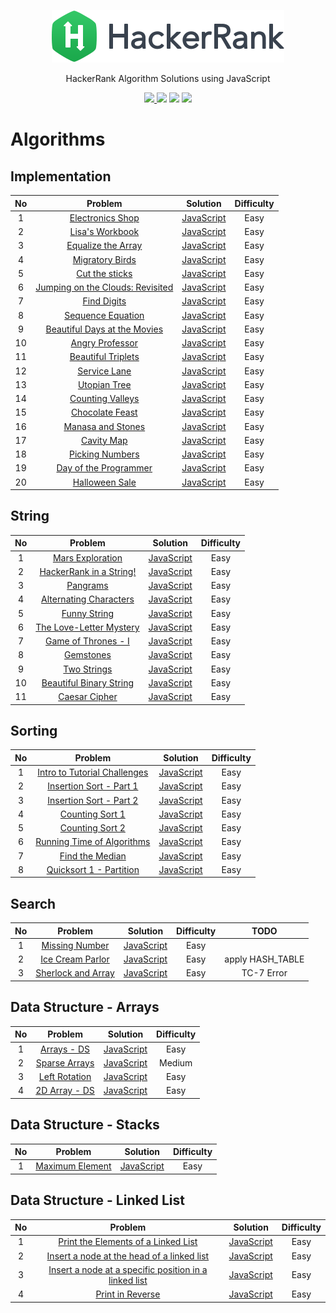 <p align="center">
  <a href="https://www.hackerrank.com/ksj21c">
    <img alt="HackerRank" src="https://raw.githubusercontent.com/akasai/Algorithm-Solutions/master/HackerRank/hacker-rank-logo.png">
  </a>
</p>
<p align="center">
    HackerRank Algorithm Solutions using JavaScript
</p>

<p align="center">
    <a href="https://github.com/akasai">
      <img src="https://img.shields.io/badge/Author-akasai-informational?style=for-the-badge&logo=github">
    </a>
    <img src="https://img.shields.io/badge/Solutions-51-brightgreen.svg?longCache=true&style=for-the-badge&logo=HackerRank">
    <img src="https://img.shields.io/badge/Languages-JavaScript-brightgreen.svg?longCache=true&style=for-the-badge&logo=Javascript">
    <img src="https://img.shields.io/node/v/carbon.svg?style=for-the-badge&logo=Node.js">
</p>

# Algorithms

## Implementation
| No | Problem         | Solution | Difficulty |
|:--:|:---------------:|:--------:|:----------:|
|1|[Electronics Shop](https://www.hackerrank.com/challenges/electronics-shop/problem)|[JavaScript](Implementation/1.Electronics_shop.js) |Easy|
|2|[Lisa's Workbook](https://www.hackerrank.com/challenges/lisa-workbook/problem)|[JavaScript](Implementation/2.Lisa's_Workbook.js) |Easy|
|3|[Equalize the Array](https://www.hackerrank.com/challenges/equality-in-a-array/problem)|[JavaScript](Implementation/3.Equalize_the_Array.js) |Easy|
|4|[Migratory Birds](https://www.hackerrank.com/challenges/migratory-birds/problem)|[JavaScript](Implementation/4.Migratory_Birds.js) |Easy|
|5|[Cut the sticks](https://www.hackerrank.com/challenges/cut-the-sticks/problem)|[JavaScript](Implementation/5.Cut_the_sticks.js) |Easy|
|6|[Jumping on the Clouds: Revisited](https://www.hackerrank.com/challenges/jumping-on-the-clouds-revisited/problem)|[JavaScript](Implementation/6.Jumping_on_the_Clouds:Revisited.js) |Easy|
|7|[Find Digits](https://www.hackerrank.com/challenges/find-digits/problem)|[JavaScript](Implementation/7.Find_Digits.js) |Easy|
|8|[Sequence Equation](https://www.hackerrank.com/challenges/permutation-equation/problem)|[JavaScript](Implementation/8.Sequence_Equation.js) |Easy|
|9|[Beautiful Days at the Movies](https://www.hackerrank.com/challenges/beautiful-days-at-the-movies/problem)|[JavaScript](Implementation/9.Beautiful_Days_at_the_Movies.js) |Easy|
|10|[Angry Professor](https://www.hackerrank.com/challenges/angry-professor/problem)|[JavaScript](Implementation/10.Angry_Professor.js) |Easy|
|11|[Beautiful Triplets](https://www.hackerrank.com/challenges/beautiful-triplets/problem)|[JavaScript](Implementation/11.Beautiful_Triplets.js) |Easy|
|12|[Service Lane](https://www.hackerrank.com/challenges/service-lane/problem)|[JavaScript](Implementation/12.Service_Lane.js) |Easy|
|13|[Utopian Tree](https://www.hackerrank.com/challenges/utopian-tree/problem)|[JavaScript](Implementation/13.Utopian_Tree.js) |Easy|
|14|[Counting Valleys](https://www.hackerrank.com/challenges/counting-valleys/problem)|[JavaScript](Implementation/14.Counting_Valleys.js) |Easy|
|15|[Chocolate Feast](https://www.hackerrank.com/challenges/chocolate-feast/problem)|[JavaScript](Implementation/15.Chocolate_Feast.js) |Easy|
|16|[Manasa and Stones](https://www.hackerrank.com/challenges/manasa-and-stones/problem)|[JavaScript](Implementation/16.Manasa_and_Stones.js) |Easy|
|17|[Cavity Map](https://www.hackerrank.com/challenges/cavity-map/problem)|[JavaScript](Implementation/17.Cavity_Map.js) |Easy|
|18|[Picking Numbers](https://www.hackerrank.com/challenges/picking-numbers/problem)|[JavaScript](Implementation/18.Picking_Numbers.js) |Easy|
|19|[Day of the Programmer](https://www.hackerrank.com/challenges/day-of-the-programmer/problem)|[JavaScript](Implementation/19.Day_of_the_Programmer.js) |Easy|
|20|[Halloween Sale](https://www.hackerrank.com/challenges/halloween-sale/problem)|[JavaScript](Implementation/20.Halloween_Sale.js) |Easy|

## String
| No | Problem         | Solution | Difficulty |
|:--:|:---------------:|:--------:|:----------:|
|1|[Mars Exploration](https://www.hackerrank.com/challenges/mars-exploration)|[JavaScript](String/1.Mars_Exploration.js) |Easy|
|2|[HackerRank in a String!](https://www.hackerrank.com/challenges/hackerrank-in-a-string)|[JavaScript](String/2.HackerRank_in_a_String.js) |Easy|
|3|[Pangrams](https://www.hackerrank.com/challenges/pangrams)|[JavaScript](String/3.Pangrams.js) |Easy|
|4|[Alternating Characters](https://www.hackerrank.com/challenges/alternating-characters)|[JavaScript](String/4.Alternating_Characters.js) |Easy|
|5|[Funny String](https://www.hackerrank.com/challenges/funny-string)|[JavaScript](String/5.Funny_String.js) |Easy|
|6|[The Love-Letter Mystery](https://www.hackerrank.com/challenges/the-love-letter-mystery/problem)|[JavaScript](String/6.The_Love_Letter_Mystery.js) |Easy|
|7|[Game of Thrones - I](https://www.hackerrank.com/challenges/game-of-thrones)|[JavaScript](String/7.Game_of_Thrones_I.js) |Easy|
|8|[Gemstones](https://www.hackerrank.com/challenges/gem-stones/problem)|[JavaScript](String/8.Gemstones.js) |Easy|
|9|[Two Strings](https://www.hackerrank.com/challenges/two-strings/problem)|[JavaScript](String/9.Two_Strings.js) |Easy|
|10|[Beautiful Binary String](https://www.hackerrank.com/challenges/beautiful-binary-string/problem)|[JavaScript](String/10.Beautiful_Binary_String.js) |Easy|
|11|[Caesar Cipher](https://www.hackerrank.com/challenges/caesar-cipher-1/problem)|[JavaScript](String/11.Caesar_Cipher.js) |Easy|

## Sorting
| No | Problem         | Solution | Difficulty |
|:--:|:---------------:|:--------:|:----------:|
|1|[Intro to Tutorial Challenges](https://www.hackerrank.com/challenges/tutorial-intro/problem)|[JavaScript](Sorting/1.Intro_to_Tutorial_Challenges.js) |Easy|
|2|[Insertion Sort - Part 1](https://www.hackerrank.com/challenges/insertionsort1/problem)|[JavaScript](Sorting/2.Insertion_Sort_1.js) |Easy|
|3|[Insertion Sort - Part 2](https://www.hackerrank.com/challenges/insertionsort2/problem)|[JavaScript](Sorting/3.Insertion_Sort_2.js) |Easy|
|4|[Counting Sort 1](https://www.hackerrank.com/challenges/countingsort1/problem)|[JavaScript](Sorting/4.Counting_Sort_1.js) |Easy|
|5|[Counting Sort 2](https://www.hackerrank.com/challenges/countingsort2/problem)|[JavaScript](Sorting/5.Counting_Sort_2.js) |Easy|
|6|[Running Time of Algorithms](https://www.hackerrank.com/challenges/runningtime/problem)|[JavaScript](Sorting/6.Running_Time_of_Algorithms.js) |Easy|
|7|[Find the Median](https://www.hackerrank.com/challenges/find-the-median/problem)|[JavaScript](Sorting/7.Find_the_Median.js) |Easy|
|8|[Quicksort 1 - Partition](https://www.hackerrank.com/challenges/quicksort1/problem)|[JavaScript](Sorting/8.Quicksort_1_Partition.js) |Easy|

## Search
| No | Problem         | Solution | Difficulty |TODO|
|:--:|:---------------:|:--------:|:----------:|:-:|
|1|[Missing Number](https://www.hackerrank.com/challenges/missing-number/problem)|[JavaScript](Search/1.Missing_Number.js) |Easy|
|2|[Ice Cream Parlor](https://www.hackerrank.com/challenges/icecream-parlor/problem)|[JavaScript](Search/2.Ice_Cream_Parlor.js) |Easy|apply HASH_TABLE|
|3|[Sherlock and Array](https://www.hackerrank.com/challenges/sherlock-and-array/problem)|[JavaScript](Search/2.Ice_Cream_Parlor.js) |Easy|TC-7 Error|

## Data Structure - Arrays
| No | Problem         | Solution | Difficulty |
|:--:|:---------------:|:--------:|:----------:|
|1|[Arrays - DS](https://www.hackerrank.com/challenges/arrays-ds/problem)|[JavaScript](Arrays/1.Arrays_ds.js) |Easy|
|2|[Sparse Arrays](https://www.hackerrank.com/challenges/sparse-arrays/problem)|[JavaScript](Arrays/2.Sparse_Arrays.js) |Medium|
|3|[Left Rotation](https://www.hackerrank.com/challenges/array-left-rotation/problem)|[JavaScript](Arrays/2.Sparse_Arrays.js) |Easy|
|4|[2D Array - DS](https://www.hackerrank.com/challenges/2d-array/problem)|[JavaScript](Arrays/4.2D_Array_DS.js) |Easy|

## Data Structure - Stacks
| No | Problem         | Solution | Difficulty |
|:--:|:---------------:|:--------:|:----------:|
|1|[Maximum Element](https://www.hackerrank.com/challenges/maximum-element/problem)|[JavaScript](Stacks/1.Maximum_Element.js) |Easy|

## Data Structure - Linked List
| No | Problem         | Solution | Difficulty |
|:--:|:---------------:|:--------:|:----------:|
|1|[Print the Elements of a Linked List](https://www.hackerrank.com/challenges/print-the-elements-of-a-linked-list/problem)|[JavaScript](Linked_List/1.Print_the_Elements_of_a_Linked_List.js) |Easy|
|2|[Insert a node at the head of a linked list](https://www.hackerrank.com/challenges/insert-a-node-at-the-head-of-a-linked-list/problem)|[JavaScript](Linked_List/2.Insert_a_node_at_the_head_of_a_linked_list.js) |Easy|
|3|[Insert a node at a specific position in a linked list](https://www.hackerrank.com/challenges/insert-a-node-at-a-specific-position-in-a-linked-list/problem)|[JavaScript](Linked_List/3.Insert_a_node_at_a_specific_position_in_a_linked_list.js) |Easy|
|4|[Print in Reverse](https://www.hackerrank.com/challenges/print-the-elements-of-a-linked-list-in-reverse/problem)|[JavaScript](Linked_List/4.Print_in_Reverse.js) |Easy|
